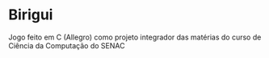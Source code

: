 # Birigui
Jogo feito em C (Allegro) como projeto integrador das matérias do curso de Ciência da Computação do SENAC
